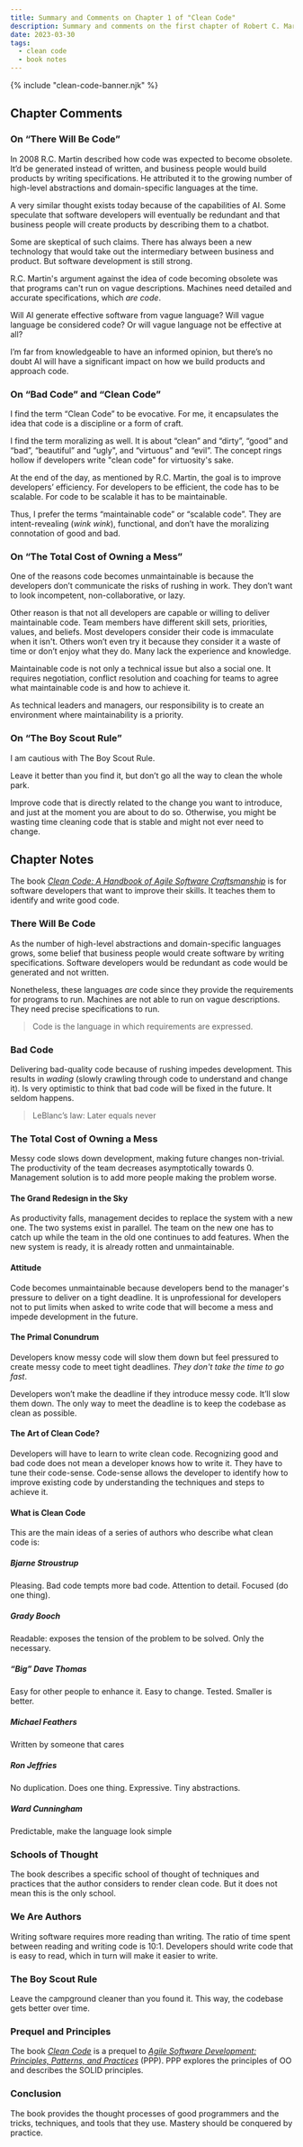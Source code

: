 ```yaml
---
title: Summary and Comments on Chapter 1 of "Clean Code"
description: Summary and comments on the first chapter of Robert C. Martin's seminal book "Clean Code". I comment on why I don't like the term "clean code", why I'm cautious with The Boy Scout Rule, and how unmaintainable code is not solely introduced by developers not pushing back on tight deadlines.
date: 2023-03-30
tags:
  - clean code
  - book notes
---
```


{% include "clean-code-banner.njk" %}

## Chapter Comments

### On “There Will Be Code”

In 2008 R.C. Martin described how code was expected to become obsolete. It’d be generated instead of written, and business people would build products by writing specifications. He attributed it to the growing number of high-level abstractions and domain-specific languages at the time.

A very similar thought exists today because of the capabilities of AI. Some speculate that software developers will eventually be redundant and that business people will create products by describing them to a chatbot.

Some are skeptical of such claims. There has always been a new technology that would take out the intermediary between business and product. But software development is still strong.

R.C. Martin's argument against the idea of code becoming obsolete was that programs can't run on vague descriptions. Machines need detailed and accurate specifications, which _are code_.

Will AI generate effective software from vague language? Will vague language be considered code? Or will vague language not be effective at all?

I’m far from knowledgeable to have an informed opinion, but there’s no doubt AI will have a significant impact on how we build products and approach code.

### On “Bad Code” and “Clean Code”

I find the term “Clean Code” to be evocative. For me, it encapsulates the idea that code is a discipline or a form of craft.

I find the term moralizing as well. It is about “clean” and “dirty”, “good” and “bad”, “beautiful” and “ugly", and “virtuous” and “evil”. The concept rings hollow if developers write "clean code" for virtuosity's sake.

At the end of the day, as mentioned by R.C. Martin, the goal is to improve developers’ efficiency. For developers to be efficient, the code has to be scalable. For code to be scalable it has to be maintainable.

Thus, I prefer the terms “maintainable code” or “scalable code”. They are intent-revealing (_wink_ _wink_), functional, and don’t have the moralizing connotation of good and bad.

### On “The Total Cost of Owning a Mess”

One of the reasons code becomes unmaintainable is because the developers don’t communicate the risks of rushing in work. They don’t want to look incompetent, non-collaborative, or lazy.

Other reason is that not all developers are capable or willing to deliver maintainable code. Team members have different skill sets, priorities, values, and beliefs. Most developers consider their code is immaculate when it isn't. Others won’t even try it because they consider it a waste of time or don’t enjoy what they do. Many lack the experience and knowledge.

Maintainable code is not only a technical issue but also a social one. It requires negotiation, conflict resolution and coaching for teams to agree what maintainable code is and how to achieve it.

As technical leaders and managers, our responsibility is to create an environment where maintainability is a priority.

### On “The Boy Scout Rule”

I am cautious with The Boy Scout Rule.

Leave it better than you find it, but don’t go all the way to clean the whole park.

Improve code that is directly related to the change you want to introduce, and just at the moment you are about to do so. Otherwise, you might be wasting time cleaning code that is stable and might not ever need to change.

## Chapter Notes

The book _<a href="https://amzn.to/3lVl9zx" target="_blank" rel="noopener">Clean Code: A Handbook of Agile Software Craftsmanship</a>_ is for software developers that want to improve their skills. It teaches them to identify and write good code.

### There Will Be Code

As the number of high-level abstractions and domain-specific languages grows, some belief that business people would create software by writing specifications. Software developers would be redundant as code would be generated and not written.

Nonetheless, these languages _are_ code since they provide the requirements for programs to run. Machines are not able to run on vague descriptions. They need precise specifications to run.

> Code is the language in which requirements are expressed.

### Bad Code

Delivering bad-quality code because of rushing impedes development. This results in _wading_ (slowly crawling through code to understand and change it). Is very optimistic to think that bad code will be fixed in the future. It seldom happens.

> LeBlanc’s law: Later equals never

### The Total Cost of Owning a Mess

Messy code slows down development, making future changes non-trivial. The productivity of the team decreases asymptotically towards 0. Management solution is to add more people making the problem worse.

#### The Grand Redesign in the Sky

As productivity falls, management decides to replace the system with a new one. The two systems exist in parallel. The team on the new one has to catch up while the team in the old one continues to add features. When the new system is ready, it is already rotten and unmaintainable.

#### Attitude

Code becomes unmaintainable because developers bend to the manager's pressure to deliver on a tight deadline. It is unprofessional for developers not to put limits when asked to write code that will become a mess and impede development in the future.

#### The Primal Conundrum

Developers know messy code will slow them down but feel pressured to create messy code to meet tight deadlines. _They don't take the time to go fast_.

Developers won’t make the deadline if they introduce messy code. It’ll slow them down. The only way to meet the deadline is to keep the codebase as clean as possible.

#### The Art of Clean Code?

Developers will have to learn to write clean code. Recognizing good and bad code does not mean a developer knows how to write it. They have to tune their code-sense. Code-sense allows the developer to identify how to improve existing code by understanding the techniques and steps to achieve it.

#### What is Clean Code

This are the main ideas of a series of authors who describe what clean code is:

##### Bjarne Stroustrup

Pleasing. Bad code tempts more bad code. Attention to detail. Focused (do one thing).

##### Grady Booch

Readable: exposes the tension of the problem to be solved. Only the necessary.

##### “Big” Dave Thomas

Easy for other people to enhance it. Easy to change. Tested. Smaller is better.

##### Michael Feathers

Written by someone that cares

##### Ron Jeffries

No duplication. Does one thing. Expressive. Tiny abstractions.

##### Ward Cunningham

Predictable, make the language look simple

### Schools of Thought

The book describes a specific school of thought of techniques and practices that the author considers to render clean code. But it does not mean this is the only school.

### We Are Authors

Writing software requires more reading than writing. The ratio of time spent between reading and writing code is 10:1. Developers should write code that is easy to read, which in turn will make it easier to write.

### The Boy Scout Rule

Leave the campground cleaner than you found it. This way, the codebase gets better over time.

### Prequel and Principles

The book _<a href="https://amzn.to/3lVl9zx" target="_blank" rel="nooponer">Clean Code</a>_ is a prequel to _<a href="https://amzn.to/3nAsCob" target="_blank" rel="nooponer">Agile Software Development: Principles, Patterns, and Practices</a>_ (PPP). PPP explores the principles of OO and describes the SOLID principles.

### Conclusion

The book provides the thought processes of good programmers and the tricks, techniques, and tools that they use. Mastery should be conquered by practice.

